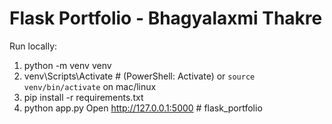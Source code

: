 # Flask Portfolio - Bhagyalaxmi Thakre

Run locally:
1. python -m venv venv
2. venv\Scripts\Activate   # (PowerShell: Activate) or `source venv/bin/activate` on mac/linux
3. pip install -r requirements.txt
4. python app.py
Open http://127.0.0.1:5000
#   f l a s k _ p o r t f o l i o  
 